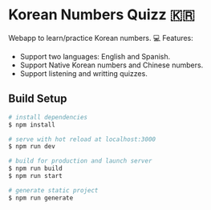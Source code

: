 # Korean Numbers Quizz 🇰🇷

Webapp to learn/practice Korean numbers. 
💻 Features:
* Support two languages: English and Spanish.
* Support Native Korean numbers and Chinese numbers.
* Support listening and writting quizzes.


## Build Setup

```bash
# install dependencies
$ npm install

# serve with hot reload at localhost:3000
$ npm run dev

# build for production and launch server
$ npm run build
$ npm run start

# generate static project
$ npm run generate
```
